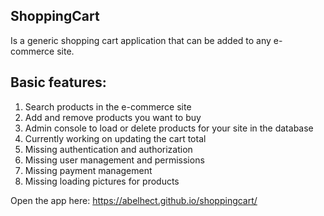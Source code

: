 ## ShoppingCart

Is a generic shopping cart application that can be added to any e-commerce site.

## Basic features:
1. Search products in the e-commerce site
2. Add and remove products you want to buy
3. Admin console to load or delete products for your site in the database
4. Currently working on updating the cart total
5. Missing authentication and authorization
6. Missing user management and permissions
7. Missing payment management
8. Missing loading pictures for products

Open the app here: https://abelhect.github.io/shoppingcart/
